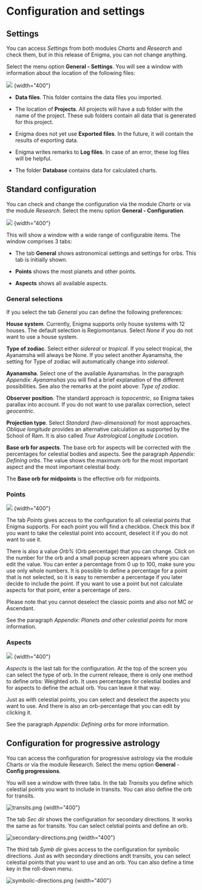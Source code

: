 # Configuration and settings


## Settings
You can access *Settings* from both modules *Charts* and *Research* and check them,
but in this release of Enigma, you can not change anything.

Select the menu option **General - Settings**.
You will see a window with information about the location of the following files:

![](settings.png) {width="400"}

- **Data files**. This folder contains the data files you imported.

- The location of **Projects**. All projects will have a sub folder with the name of the project. These sub folders contain all data that is generated for this project.

- Enigma does not yet use **Exported files**. In the future, it will contain the results of exporting data.

- Enigma writes remarks to **Log files**. In case of an error, these log files will be helpful.

- The folder **Database** contains data for calculated charts.

## Standard configuration

You can check and change the configuration via the module *Charts* or via the module *Research*.
Select the menu option **General - Configuration**.

![](configuration-general.png) {width="400"}


This will show a window with a wide range of configurable items. The window comprises 3 tabs:

- The tab **General** shows astronomical settings and settings for orbs. This tab is initially shown.

- **Points** shows the most planets and other points.

- **Aspects** shows all available aspects.

### General selections


If you select the tab *General* you can define the following preferences:

**House system**. Currently, Enigma supports only house systems with 12 houses. 
The default selection is Regiomontanus.
Select *None* if you do not want to use a house system.

**Type of zodiac**. Select either *sidereal* or *tropical*.
If you select tropical, the Ayanamsha will always be None.
If you select another Ayanamsha, the setting for Type of zodiac will automatically change into *sidereal*.

**Ayanamsha**. Select one of the available Ayanamshas.
In the paragraph *Appendix: Ayanamshas* you will find a brief explanation of the different possibilities.
See also the remarks at the point above: *Type of zodiac*.

**Observer position**. The standard approach is *topocentric*, so Enigma takes parallax into account.
If you do not want to use parallax correction, select *geocentric*.

**Projection type**. Select *Standard (two-dimensional)* for most approaches.
*Oblique longitude* provides an alternative calculation as supported by the School of Ram.
It is also called *True Astrological Longitude Location*.

**Base orb for aspects**. The base orb for aspects will be corrected with the percentages for celestial bodies and aspects.
See the paragraph *Appendix: Defining orbs*.
The value shows the maximum orb for the most important aspect and the most important celestial body.

The **Base orb for midpoints** is the effective orb for midpoints.


### Points

![](configuration-points.png) {width="400"}

The tab *Points* gives access to the configuration fo all celestial points that Enigma supports.
For each point you will find a checkbox.
Check this box if you want to take the celestial point into account, deselect it if you do not want to use it.

There is also a value *Orb%* (Orb percentage) that you can change.
Click on the number for the orb and a small popup screen appears where you can edit the value.
You can enter a percentage from 0 up to 100, make sure you use only whole numbers.
It is possible to define a percentage for a point that is not selected,
so it is easy to remember a percentage if you later decide to include the point.
If you want to use a point but not calculate aspects for that point, enter a percentage of zero.

Please note that you cannot deselect the classic points and also not MC or Ascendant.

See the paragraph *Appendix: Planets and other celestial points* for more information.

### Aspects

![](configuration-aspects.png) {width="400"}

*Aspects* is the last tab for the configuration.
At the top of the screen you can select the type of orb.
In the current release, there is only one method to define orbs: Weighted orb.
It uses percentages for celestial bodies and for aspects to define the actual orb.
You can leave it that way.

Just as with celestial points, you can select and deselect the aspects you want to use.
And there is also an orb-percentage that you can edit by clicking it.

See the paragraph *Appendix: Defining orbs* for more information.

## Configuration for progressive astrology

You can access the configuration for progressive astrology via the module Charts or via the module Research. 
Select the menu option **General** - **Config progressions**.

You will see a window with three tabs.
In the tab _Transits_ you define which celestial points you want to include in transits.
You can also define the orb for transits.

![transits.png](transits.png) {width="400"}


The tab _Sec dir_ shows the configuration for secondary directions.
It works the same as for transits. 
You can select celstial points and define an orb.

![secondary-directions.png](secondary-directions.png) {width="400"}

The third tab _Symb dir_ gives access to the configuration for symbolic directions.
Just as with secondary directions andt transits, you can select celestial points that you want to use and an orb.
You can also define a time key in the roll-down menu.

![symbolic-directions.png](symbolic-directions.png) {width="400"}

